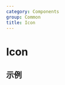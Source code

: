 ```yaml
---
category: Components
group: Common
title: Icon
---
```


# Icon

## 示例

<code src="./demos/demo1.jsx"></code>
